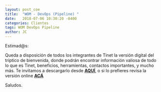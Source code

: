 ```yaml
---
layout: post_coe
title:  "WOM - DevOps (Pipeline) "
date:   2018-07-06 10:30:20 -0400
categories: Clientes
tags: WOM DevOps Pipeline
author: JC
---
```


Estimad@s:

Queda a disposición de todos los integrantes de Tinet la versión digital del tríptico de bienvenida,
donde podrán encontrar información valiosa de todo lo que es Tinet, beneficios, herramientas, contactos importantes, y mucho más. Te invitamos a descargarlo desde [**AQUÍ**](https://drive.google.com/open?id=1Mbbvk7_SwvmjczI5CVu7CDP4kJ7bzuad),
o si lo prefieres revisa la versión online [**ACÁ**](https://tinet.cl/documentos/bienvenida.html)

Saludos.